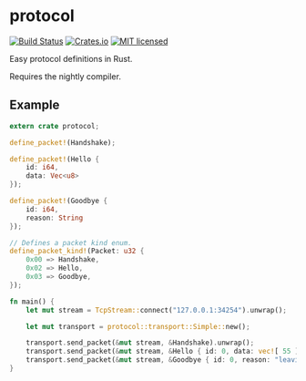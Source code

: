 # protocol

[![Build Status](https://travis-ci.org/dylanmckay/protocol.svg?branch=master)](https://travis-ci.org/dylanmckay/protocol)
[![Crates.io](https://img.shields.io/crates/v/protocol.svg)](https://crates.io/crates/protocol)
[![MIT licensed](https://img.shields.io/badge/license-MIT-blue.svg)](./LICENSE)

Easy protocol definitions in Rust.

Requires the nightly compiler.

## Example

```rust
extern crate protocol;

define_packet!(Handshake);

define_packet!(Hello {
    id: i64,
    data: Vec<u8>
});

define_packet!(Goodbye {
    id: i64,
    reason: String
});

// Defines a packet kind enum.
define_packet_kind!(Packet: u32 {
    0x00 => Handshake,
    0x02 => Hello,
    0x03 => Goodbye,
});

fn main() {
    let mut stream = TcpStream::connect("127.0.0.1:34254").unwrap();

    let mut transport = protocol::transport::Simple::new();

    transport.send_packet(&mut stream, &Handshake).unwrap();
    transport.send_packet(&mut stream, &Hello { id: 0, data: vec![ 55 ]}).unwrap();
    transport.send_packet(&mut stream, &Goodbye { id: 0, reason: "leaving".to_string() }).unwrap();
}
```

